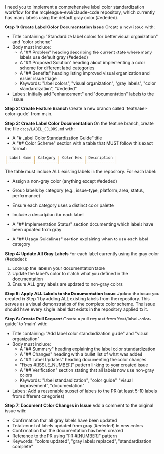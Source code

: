 I need you to implement a comprehensive label color standardization workflow for the mcpleague-eval/claude-code repository, which currently has many labels using the default gray color (#ededed).

**Step 1: Create Label Color Documentation Issue**
Create a new issue with:
- Title containing: "Standardize label colors for better visual organization" and "color scheme"
- Body must include:
  - A "## Problem" heading describing the current state where many labels use default gray (#ededed)
  - A "## Proposed Solution" heading about implementing a color scheme for different label categories
  - A "## Benefits" heading listing improved visual organization and easier issue triage
  - Keywords: "label colors", "visual organization", "gray labels", "color standardization", "#ededed"
- Labels: Initially add "enhancement" and "documentation" labels to the issue

**Step 2: Create Feature Branch**
Create a new branch called 'feat/label-color-guide' from main.

**Step 3: Create Label Color Documentation**
On the feature branch, create the file `docs/LABEL_COLORS.md` with:
- A "# Label Color Standardization Guide" title
- A "## Color Scheme" section with a table that MUST follow this exact format:
```markdown
| Label Name | Category | Color Hex | Description |
|------------|----------|-----------|-------------|
```
The table must include ALL existing labels in the repository. For each label:
- Assign a non-gray color (anything except #ededed)
- Group labels by category (e.g., issue-type, platform, area, status, performance)
- Ensure each category uses a distinct color palette
- Include a description for each label

- A "## Implementation Status" section documenting which labels have been updated from gray
- A "## Usage Guidelines" section explaining when to use each label category

**Step 4: Update All Gray Labels**
For each label currently using the gray color (#ededed):
1. Look up the label in your documentation table
2. Update the label's color to match what you defined in the documentation
3. Ensure ALL gray labels are updated to non-gray colors

**Step 5: Apply ALL Labels to the Documentation Issue**
Update the issue you created in Step 1 by adding ALL existing labels from the repository. This serves as a visual demonstration of the complete color scheme. The issue should have every single label that exists in the repository applied to it.

**Step 6: Create Pull Request**
Create a pull request from 'feat/label-color-guide' to 'main' with:
- Title containing: "Add label color standardization guide" and "visual organization"  
- Body must include:
  - A "## Summary" heading explaining the label color standardization
  - A "## Changes" heading with a bullet list of what was added
  - A "## Label Updates" heading documenting the color changes
  - "Fixes #[ISSUE_NUMBER]" pattern linking to your created issue
  - A "## Verification" section stating that all labels now use non-gray colors
  - Keywords: "label standardization", "color guide", "visual improvement", "documentation"
- Labels: Add a reasonable subset of labels to the PR (at least 5-10 labels from different categories)

**Step 7: Document Color Changes in Issue**
Add a comment to the original issue with:
- Confirmation that all gray labels have been updated
- Total count of labels updated from gray (#ededed) to new colors
- Confirmation that the documentation has been created
- Reference to the PR using "PR #[NUMBER]" pattern
- Keywords: "colors updated", "gray labels replaced", "standardization complete"